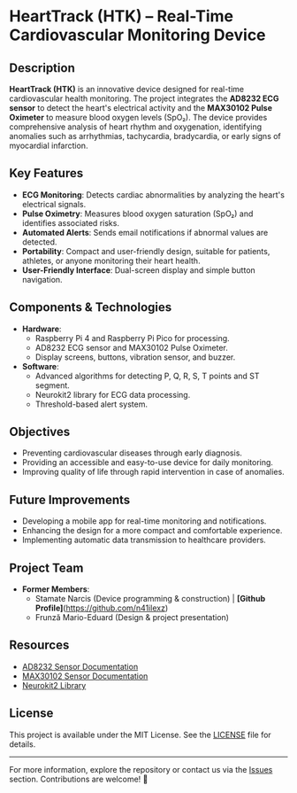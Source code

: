 # HeartTrack (HTK) – Real-Time Cardiovascular Monitoring Device  

## Description  
**HeartTrack (HTK)** is an innovative device designed for real-time cardiovascular health monitoring. The project integrates the **AD8232 ECG sensor** to detect the heart's electrical activity and the **MAX30102 Pulse Oximeter** to measure blood oxygen levels (SpO₂). The device provides comprehensive analysis of heart rhythm and oxygenation, identifying anomalies such as arrhythmias, tachycardia, bradycardia, or early signs of myocardial infarction.  

## Key Features  
- **ECG Monitoring**: Detects cardiac abnormalities by analyzing the heart's electrical signals.  
- **Pulse Oximetry**: Measures blood oxygen saturation (SpO₂) and identifies associated risks.  
- **Automated Alerts**: Sends email notifications if abnormal values are detected.  
- **Portability**: Compact and user-friendly design, suitable for patients, athletes, or anyone monitoring their heart health.  
- **User-Friendly Interface**: Dual-screen display and simple button navigation.  

## Components & Technologies  
- **Hardware**:  
  - Raspberry Pi 4 and Raspberry Pi Pico for processing.  
  - AD8232 ECG sensor and MAX30102 Pulse Oximeter.  
  - Display screens, buttons, vibration sensor, and buzzer.  
- **Software**:  
  - Advanced algorithms for detecting P, Q, R, S, T points and ST segment.  
  - Neurokit2 library for ECG data processing.  
  - Threshold-based alert system.  

## Objectives  
- Preventing cardiovascular diseases through early diagnosis.  
- Providing an accessible and easy-to-use device for daily monitoring.  
- Improving quality of life through rapid intervention in case of anomalies.  

## Future Improvements  
- Developing a mobile app for real-time monitoring and notifications.  
- Enhancing the design for a more compact and comfortable experience.  
- Implementing automatic data transmission to healthcare providers.  

## Project Team  
- **Former Members**:  
  - Stamate Narcis (Device programming & construction) | **[Github Profile]**(https://github.com/n41ilexz)  
  - Frunză Mario-Eduard (Design & project presentation)  

## Resources  
- [AD8232 Sensor Documentation](https://www.analog.com/en/products/ad8232.html)  
- [MAX30102 Sensor Documentation](https://www.maximintegrated.com/en/products/MAX30102)  
- [Neurokit2 Library](https://neurokit2.readthedocs.io/)  

## License  
This project is available under the MIT License. See the [LICENSE](LICENSE) file for details.  

---  
For more information, explore the repository or contact us via the [Issues](https://github.com/username/HeartTrack/issues) section. Contributions are welcome! 🚀
